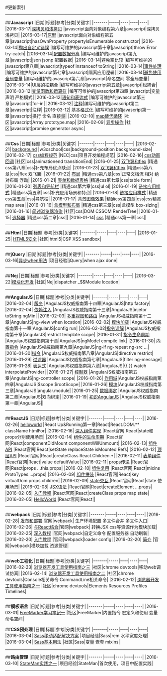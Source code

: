 ﻿#更新索引



---
##**Javascript**
|日期|标题|参考|分类|关键字|
|-------|-----|----|----|----|
|2016-03-17|[深拷贝和浅拷贝](https://github.com/brizer/Study-Notes/blob/master/%E5%BF%83%E5%BE%97%E4%BD%93%E4%BC%9A/%E8%AF%BB%E4%B9%A6%E7%AC%94%E8%AE%B0/javascript%E9%9D%A2%E5%90%91%E5%AF%B9%E8%B1%A1%E7%BC%96%E7%A8%8B/002%E7%AC%AC%E5%85%AD%E7%AB%A0%E7%BB%A7%E6%89%BF.md "深拷贝和浅拷贝") |javascript面向对象编程第六章|javascript|深拷贝 浅拷贝|
|2016-03-17|[原型](https://github.com/brizer/Study-Notes/blob/master/%E5%BF%83%E5%BE%97%E4%BD%93%E4%BC%9A/%E8%AF%BB%E4%B9%A6%E7%AC%94%E8%AE%B0/javascript%E9%9D%A2%E5%90%91%E5%AF%B9%E8%B1%A1%E7%BC%96%E7%A8%8B/001%E7%AC%AC%E4%BA%94%E7%AB%A0%E5%8E%9F%E5%9E%8B.md "") |javascript面向对象编程第五章|javascript|hasOwnProperty propertyIsEnumerable constructor|
|2016-03-14|[抛出自定义错误][1] |编写可维护的javascript第十章|javascript|throw Error try-catch|
|2016-03-14|[配置数据分离][2] |编写可维护的javascript第九章|javascript|json jsonp 配置数据|
|2016-03-14|[避免空比较][3] |编写可维护的javascript第八章|javascript|typeof instanceof toString|
|2016-03-14|[事件处理][4] |编写可维护的javascript第七章|javascript|隔离应用逻辑|
|2016-03-14|[避免使用全局变量][5] |编写可维护的javascript第六章|javascript|命名空间 零全局变量|
|2016-03-14|[UI层的松耦合][6] |编写可维护的javascript第五章|javascript|松耦合|
|2016-03-12|[变量函数和运算符][7] |编写可维护的javascript第四章|javascript|变量声明 严格模式|
|2016-03-12|[语句和表达式][8] |编写可维护的javascript第三章|javascript|for-in|
|2016-03-12| [注释][9]|编写可维护的javascript第二章|javascript|注释|
|2016-03-12| [基本格式化][10] |编写可维护的javascript第一章|javascript|换行 命名 直接量|
|2016-02-10| [map替代循环][11] |社区|javascript|Array.prototype.map|
|2016-02-09| [异步操作][12] |社区|javascript|promise generator async|



---
##**Css**
|日期|标题|参考|分类|关键字|
|-------|-----|----|----|----|
|2016-02-21|  [background][13] |w3cschool|css|background-position background-size|
|2016-02-17|  [css编程规范][14] |NEC|css|项目开发编程规范|
|2016-02-16|  [css动画回调][15] |社区|css|animationend transitionEnd|
|2016-01-25|  [双飞翼和flex][16] |精通css第八章|css|补充布局优点缺点|
|2016-01-23| [双飞翼和flex][17] |精通css第八章|css|flex 双飞翼|
|2016-01-22| [布局][18] |精通css第八章|css|正常文档流 相对 绝对布局  浮动|
|2016-01-21| [表单和数据表格][19] |精通css第七章|css|table form|
|2016-01-20| [列表和导航栏][20] |精通css第六章|css|ul ol|
|2016-01-19| [链接应用样式][21] |精通css第五章|css|补充应用场景和特点|
|2016-01-18| [链接应用样式][22] |精通css第五章|css|导航栏|
|2016-01-17| [背景图像效果][23] |精通css第四章|css|css精灵 map area|
|2016-01-16| [盒模型和布局][24] |精通css第三章|css|盒模型 box-sizing|
|2016-01-16| [简述浏览器渲染][25] |社区|css|DOM CSSOM RenderTree|
|2016-01-15| [选择器][26] |精通css第二章|css||
|2016-01-14| [css][27] |精通css第一章|css||


---
##**Html**
|日期|标题|参考|分类|关键字|
|-------|-----|----|----|----|
|2016-01-25| [HTML5安全][28] |社区|html5|CSP XSS sandbox|



---
##**jQuery**
|日期|标题|参考|分类|关键字|
|-------|-----|----|----|----|
|2016-03-16|[异步when用法][29] |项目经验|jQuery|when ajax done|

---
##**Nej**
|日期|标题|参考|分类|关键字|
|-------|-----|----|----|----|
|2016-03-22|[模块化开发](https://github.com/brizer/Study-Notes/blob/master/%E5%BF%83%E5%BE%97%E4%BD%93%E4%BC%9A/%E7%A4%BE%E5%8C%BA/Nej/001%E6%A8%A1%E5%9D%97%E5%8C%96.md "") |社区|Nej|dispatcher _$$Module location|




---
##**AngularJS**
|日期|标题|参考|分类|关键字|
|-------|-----|----|----|----|
|2016-02-04| [服务][30] |AngularJS权威指南第十四章|AngularJS|http factory|
|2016-02-04| [依赖注入][31] |AngularJS权威指南第十三章|AngularJS|injetor toString ngMin|
|2016-02-03| [多重视图和路由][32] |AngularJS权威指南第十二章|AngularJS|ng-view when location|
|2016-02-02| [模块加载][33] |AngularJS权威指南第十一章|AngularJS|config run|
|2016-02-02|[指令详解][34] |AngularJS权威指南第十章|AngularJS|restrict template scope|
|2016-01-31| [指令生命周期][35] |AngularJS权威指南第十章|AngularJS|ngModel compile link|
|2016-01-30| [内置指令][36] |AngularJS权威指南第九章|AngularJS|ng-if ng-repeat ng-src ...|
|2016-01-30|[指令][37] |AngularJS权威指南第八章|AngularJS|directive restrict|
|2016-01-29| [过滤器][38] |AngularJS权威指南第七章|AngularJS|filter ng-message|
|2016-01-28| [表达式][39] |AngularJS权威指南第六章|AngularJS|{{ }} watch interpolateProvider|
|2016-01-27| [控制器][40] |AngularJS权威指南第五章|AngularJS|ng-controller scope|
|2016-01-26| [作用域][41]|AngularJS权威指南第四章|AngularJS|\$scope $rootScope|
|2016-01-26| [模块][42]|AngularJS权威指南第三章|AngularJS|angular.module|
|2016-01-25| [数据绑定][43] |AngularJS权威指南第二章|AngularJS|双向绑定|
|2016-01-19| [初识AngularJS][44] |AngularJS权威指南第一章|AngularJS||


---
##**ReactJS**
|日期|标题|参考|分类|关键字|
|-------|-----|----|----|----|
|2016-02-26| [helloworld][45] |React Up&Running第一章|React|React.DOM.** className htmlFor|
|2016-02-16| [深入组件实现][46] |React官网|React|state和props分别使用场景|
|2016-02-14| [组件的生命周期][47] |React官网|React|componentDidMount componentWillUnmount|
|2016-02-13| [组件API][48] |React官网|React|setState replaceState isMounted Refs|
|2016-02-12| [顶层API][49] |React官网|React|createClass  React.Children.*|
|2016-02-11| [表单组件][50] |React官网|React|value defaultValue|
|2016-02-11| [props传递][51] |React官网|React|props ...this.props|
|2016-02-10| [组件复用][52] |React官网|React|mixins ProtoTypes ...props|
|2016-02-09| [组件拼装][53] |React官网|React|key virtualDom props.children|
|2016-02-09| [state交互 ][54]|React官网|React|state 使用场景|
|2016-02-08| [JSX语法][55] |React官网|React|createElement ...props|
|2016-02-05| [入门教程][56] |React官网|React|createClass props map state|
|2016-02-05| [HelloWorld][57] |React官网|React||


---
##**webpack**
|日期|标题|参考|分类|关键字|
|-------|-----|----|----|----|
|2016-02-28| [发布和部署][58]|官网|webpack| 生产环境配置 多文件合并 多文件入口|
|2016-02-26| [与React结合][59]|官网|webpack| 转换JSX css等资源作为模块加载|
|2016-02-25| [深入教程][60] |官网|webpack|自定义命令 配置服务器 自动刷新|
|2016-02-20| [入门教程][61] |官网|webpack|loader config|
|2016-02-20| [简介][62] |官网|webpack|模块加载 资源管理|


---
##**web工程化**
|日期|标题|参考|分类|关键字|
|-------|-----|----|----|----|
|2016-02-23| [浏览器开发工具使用指南之三][63] |社区|chrome devtools|移动web调试仿真|
|2016-02-14| [浏览器开发工具使用指南之二][64] |社区|chrome devtools|Console相关命令 CommandLine相关命令|
|2016-02-12| [浏览器开发工具使用指南之一][65] |社区|chrome devtools|Elements Resources Profiles Timelines|


---
##**模板语言**
|日期|标题|参考|分类|关键字|
|-------|-----|----|----|----|
|2016-03-01| [FreeMarker学习笔记一][66] |社区|FreeMarker|内置指令 宏定义和使用 变量 命名空间|


##**CSS预处理**
|日期|标题|参考|分类|关键字|
|-------|-----|----|----|----|
|2016-03-04| [Sass移动适配解决方案][67] |项目经验|Sass|rem 水平宽度处理|
|2016-03-04| [Sass基本用法][68] |社区|Sass|变量 嵌套 mixins|


---
##**路由管理**
|日期|标题|参考|分类|关键字|
|-------|-----|----|----|----|
|2016-03-10| [StateMan实践之一][69] |项目经验|StateMan|首次使用，项目中配置实践|







---


  [1]: https://github.com/brizer/Study-Notes/blob/master/%E5%BF%83%E5%BE%97%E4%BD%93%E4%BC%9A/%E8%AF%BB%E4%B9%A6%E7%AC%94%E8%AE%B0/%E7%BC%96%E5%86%99%E5%8F%AF%E7%BB%B4%E6%8A%A4%E7%9A%84javascript/010%E7%AC%AC%E5%8D%81%E7%AB%A0%E6%8A%9B%E5%87%BA%E8%87%AA%E5%AE%9A%E4%B9%89%E9%94%99%E8%AF%AF.md
  [2]: https://github.com/brizer/Study-Notes/blob/master/%E5%BF%83%E5%BE%97%E4%BD%93%E4%BC%9A/%E8%AF%BB%E4%B9%A6%E7%AC%94%E8%AE%B0/%E7%BC%96%E5%86%99%E5%8F%AF%E7%BB%B4%E6%8A%A4%E7%9A%84javascript/009%E7%AC%AC%E4%B9%9D%E7%AB%A0%E5%B0%86%E9%85%8D%E7%BD%AE%E6%95%B0%E6%8D%AE%E4%BB%8E%E4%BB%A3%E7%A0%81%E4%B8%AD%E5%88%86%E7%A6%BB%E5%87%BA%E6%9D%A5.md
  [3]: https://github.com/brizer/Study-Notes/blob/master/%E5%BF%83%E5%BE%97%E4%BD%93%E4%BC%9A/%E8%AF%BB%E4%B9%A6%E7%AC%94%E8%AE%B0/%E7%BC%96%E5%86%99%E5%8F%AF%E7%BB%B4%E6%8A%A4%E7%9A%84javascript/008%E7%AC%AC%E5%85%AB%E7%AB%A0%E9%81%BF%E5%85%8D%E2%80%9C%E7%A9%BA%E6%AF%94%E8%BE%83%E2%80%9D.md
  [4]: https://github.com/brizer/Study-Notes/blob/master/%E5%BF%83%E5%BE%97%E4%BD%93%E4%BC%9A/%E8%AF%BB%E4%B9%A6%E7%AC%94%E8%AE%B0/%E7%BC%96%E5%86%99%E5%8F%AF%E7%BB%B4%E6%8A%A4%E7%9A%84javascript/007%E7%AC%AC%E4%B8%83%E7%AB%A0%E4%BA%8B%E4%BB%B6%E5%A4%84%E7%90%86.md
  [5]: https://github.com/brizer/Study-Notes/blob/master/%E5%BF%83%E5%BE%97%E4%BD%93%E4%BC%9A/%E8%AF%BB%E4%B9%A6%E7%AC%94%E8%AE%B0/%E7%BC%96%E5%86%99%E5%8F%AF%E7%BB%B4%E6%8A%A4%E7%9A%84javascript/006%E7%AC%AC%E5%85%AD%E7%AB%A0%E9%81%BF%E5%85%8D%E4%BD%BF%E7%94%A8%E5%85%A8%E5%B1%80%E5%8F%98%E9%87%8F.md
  [6]: https://github.com/brizer/Study-Notes/blob/master/%E5%BF%83%E5%BE%97%E4%BD%93%E4%BC%9A/%E8%AF%BB%E4%B9%A6%E7%AC%94%E8%AE%B0/%E7%BC%96%E5%86%99%E5%8F%AF%E7%BB%B4%E6%8A%A4%E7%9A%84javascript/005%E7%AC%AC%E4%BA%94%E7%AB%A0UI%E5%B1%82%E7%9A%84%E6%9D%BE%E8%80%A6%E5%90%88.md
  [7]: https://github.com/brizer/Study-Notes/blob/master/%E5%BF%83%E5%BE%97%E4%BD%93%E4%BC%9A/%E8%AF%BB%E4%B9%A6%E7%AC%94%E8%AE%B0/%E7%BC%96%E5%86%99%E5%8F%AF%E7%BB%B4%E6%8A%A4%E7%9A%84javascript/004%E7%AC%AC%E5%9B%9B%E7%AB%A0%E5%8F%98%E9%87%8F%E3%80%81%E5%87%BD%E6%95%B0%E5%92%8C%E8%BF%90%E7%AE%97%E7%AC%A6.md
  [8]: https://github.com/brizer/Study-Notes/blob/master/%E5%BF%83%E5%BE%97%E4%BD%93%E4%BC%9A/%E8%AF%BB%E4%B9%A6%E7%AC%94%E8%AE%B0/%E7%BC%96%E5%86%99%E5%8F%AF%E7%BB%B4%E6%8A%A4%E7%9A%84javascript/003%E7%AC%AC%E4%B8%89%E7%AB%A0%E8%AF%AD%E5%8F%A5%E5%92%8C%E8%A1%A8%E8%BE%BE%E5%BC%8F.md
  [9]: https://github.com/brizer/Study-Notes/blob/master/%E5%BF%83%E5%BE%97%E4%BD%93%E4%BC%9A/%E8%AF%BB%E4%B9%A6%E7%AC%94%E8%AE%B0/%E7%BC%96%E5%86%99%E5%8F%AF%E7%BB%B4%E6%8A%A4%E7%9A%84javascript/002%E7%AC%AC%E4%BA%8C%E7%AB%A0%E6%B3%A8%E9%87%8A.md
  [10]: https://github.com/brizer/Study-Notes/blob/master/%E5%BF%83%E5%BE%97%E4%BD%93%E4%BC%9A/%E8%AF%BB%E4%B9%A6%E7%AC%94%E8%AE%B0/%E7%BC%96%E5%86%99%E5%8F%AF%E7%BB%B4%E6%8A%A4%E7%9A%84javascript/001%E7%AC%AC%E4%B8%80%E7%AB%A0%E5%9F%BA%E6%9C%AC%E7%9A%84%E6%A0%BC%E5%BC%8F%E5%8C%96.md
  [11]: https://github.com/brizer/Study-Notes/blob/master/%E5%BF%83%E5%BE%97%E4%BD%93%E4%BC%9A/%E8%AF%BE%E4%BD%99%E5%AD%A6%E4%B9%A0/map%E6%9B%BF%E4%BB%A3for%E5%BE%AA%E7%8E%AF.md
  [12]: https://github.com/brizer/Study-Notes/blob/master/%E5%BF%83%E5%BE%97%E4%BD%93%E4%BC%9A/%E8%AF%BE%E4%BD%99%E5%AD%A6%E4%B9%A0/javascript%E5%BC%82%E6%AD%A5%E6%93%8D%E4%BD%9C.md
  [13]: https://github.com/brizer/Study-Notes/blob/master/%E5%BF%83%E5%BE%97%E4%BD%93%E4%BC%9A/%E8%AF%BE%E4%BD%99%E5%AD%A6%E4%B9%A0/css%E5%B1%9E%E6%80%A7%E4%B9%8Bbackground.md
  [14]: https://www.zybuluo.com/brizer/note/288094
  [15]: https://github.com/brizer/Study-Notes/blob/master/%E5%BF%83%E5%BE%97%E4%BD%93%E4%BC%9A/%E8%AF%BE%E4%BD%99%E5%AD%A6%E4%B9%A0/CSS%E5%8A%A8%E7%94%BB%E5%9B%9E%E8%B0%83.md
  [16]: https://github.com/brizer/Study-Notes/blob/master/%E5%BF%83%E5%BE%97%E4%BD%93%E4%BC%9A/%E8%AF%BB%E4%B9%A6%E7%AC%94%E8%AE%B0/%E7%B2%BE%E9%80%9Acss/%E7%AC%AC%E5%85%AB%E7%AB%A0%E5%B8%83%E5%B1%802.md
  [17]: https://github.com/brizer/Study-Notes/blob/master/%E5%BF%83%E5%BE%97%E4%BD%93%E4%BC%9A/%E8%AF%BB%E4%B9%A6%E7%AC%94%E8%AE%B0/%E7%B2%BE%E9%80%9Acss/%E7%AC%AC%E5%85%AB%E7%AB%A0%E5%B8%83%E5%B1%802.md
  [18]: https://github.com/brizer/Study-Notes/blob/master/%E5%BF%83%E5%BE%97%E4%BD%93%E4%BC%9A/%E8%AF%BB%E4%B9%A6%E7%AC%94%E8%AE%B0/%E7%B2%BE%E9%80%9Acss/%E7%AC%AC%E5%85%AB%E7%AB%A0%E5%B8%83%E5%B1%80.md
  [19]: https://github.com/brizer/Study-Notes/blob/master/%E5%BF%83%E5%BE%97%E4%BD%93%E4%BC%9A/%E8%AF%BB%E4%B9%A6%E7%AC%94%E8%AE%B0/%E7%B2%BE%E9%80%9Acss/%E7%AC%AC%E4%B8%83%E7%AB%A0%E5%AF%B9%E8%A1%A8%E5%8D%95%E5%92%8C%E6%95%B0%E6%8D%AE%E8%A1%A8%E6%A0%BC%E5%BA%94%E7%94%A8%E6%A0%B7%E5%BC%8F.md
  [20]: https://github.com/brizer/Study-Notes/blob/master/%E5%BF%83%E5%BE%97%E4%BD%93%E4%BC%9A/%E8%AF%BB%E4%B9%A6%E7%AC%94%E8%AE%B0/%E7%B2%BE%E9%80%9Acss/%E7%AC%AC%E5%85%AD%E7%AB%A0%E5%88%97%E8%A1%A8%E6%A0%B7%E5%BC%8F%E5%92%8C%E5%AF%BC%E8%88%AA%E6%A0%8F.md
  [21]: https://github.com/brizer/Study-Notes/blob/master/%E5%BF%83%E5%BE%97%E4%BD%93%E4%BC%9A/%E8%AF%BB%E4%B9%A6%E7%AC%94%E8%AE%B0/%E7%B2%BE%E9%80%9Acss/%E7%AC%AC%E4%BA%94%E7%AB%A0%E5%AF%B9%E9%93%BE%E6%8E%A5%E5%BA%94%E7%94%A8%E6%A0%B7%E5%BC%8F.md
  [22]: https://github.com/brizer/Study-Notes/blob/master/%E5%BF%83%E5%BE%97%E4%BD%93%E4%BC%9A/%E8%AF%BB%E4%B9%A6%E7%AC%94%E8%AE%B0/%E7%B2%BE%E9%80%9Acss/%E7%AC%AC%E4%BA%94%E7%AB%A0%E5%AF%B9%E9%93%BE%E6%8E%A5%E5%BA%94%E7%94%A8%E6%A0%B7%E5%BC%8F.md
  [23]: https://github.com/brizer/Study-Notes/blob/master/%E5%BF%83%E5%BE%97%E4%BD%93%E4%BC%9A/%E8%AF%BB%E4%B9%A6%E7%AC%94%E8%AE%B0/%E7%B2%BE%E9%80%9Acss/%E7%AC%AC%E5%9B%9B%E7%AB%A0%E8%83%8C%E6%99%AF%E5%9B%BE%E5%83%8F%E6%95%88%E6%9E%9C.md
  [24]: https://github.com/brizer/Study-Notes/blob/master/%E5%BF%83%E5%BE%97%E4%BD%93%E4%BC%9A/%E8%AF%BB%E4%B9%A6%E7%AC%94%E8%AE%B0/%E7%B2%BE%E9%80%9Acss/%E7%AC%AC%E4%B8%89%E7%AB%A0%E7%9B%92%E6%A8%A1%E5%9E%8B%E5%92%8C%E5%B8%83%E5%B1%80.md
  [25]: https://github.com/brizer/Study-Notes/blob/master/%E5%BF%83%E5%BE%97%E4%BD%93%E4%BC%9A/%E8%AF%BE%E4%BD%99%E5%AD%A6%E4%B9%A0/%E7%AE%80%E8%BF%B0%E6%B5%8F%E8%A7%88%E5%99%A8%E6%B8%B2%E6%9F%93%E6%9C%BA%E5%88%B6.md
  [26]: https://github.com/brizer/Study-Notes/blob/master/%E5%BF%83%E5%BE%97%E4%BD%93%E4%BC%9A/%E8%AF%BB%E4%B9%A6%E7%AC%94%E8%AE%B0/%E7%B2%BE%E9%80%9Acss/%E7%AC%AC%E4%BA%8C%E7%AB%A0%E9%80%89%E6%8B%A9%E5%99%A8.md
  [27]: https://github.com/brizer/Study-Notes/blob/master/%E5%BF%83%E5%BE%97%E4%BD%93%E4%BC%9A/%E8%AF%BB%E4%B9%A6%E7%AC%94%E8%AE%B0/%E7%B2%BE%E9%80%9Acss/%E7%AC%AC%E4%B8%80%E7%AB%A0.md
  [28]: https://github.com/brizer/Study-Notes/blob/master/%E5%BF%83%E5%BE%97%E4%BD%93%E4%BC%9A/%E8%AF%BE%E4%BD%99%E5%AD%A6%E4%B9%A0/HTML5%E5%AF%B9%E5%AE%89%E5%85%A8%E6%80%A7%E7%9A%84%E6%94%B9%E8%BF%9B.md
  [29]: https://github.com/brizer/Study-Notes/blob/master/%E5%BF%83%E5%BE%97%E4%BD%93%E4%BC%9A/%E7%A4%BE%E5%8C%BA/jQuery/001jQuery%E5%BC%82%E6%AD%A5%E7%BC%96%E7%A8%8B%E4%B9%8Bwhen%E7%94%A8%E6%B3%95.md
  [30]: https://github.com/brizer/Study-Notes/blob/master/%E5%BF%83%E5%BE%97%E4%BD%93%E4%BC%9A/%E8%AF%BB%E4%B9%A6%E7%AC%94%E8%AE%B0/AngularJS%E6%9D%83%E5%A8%81%E6%8C%87%E5%8D%97/AngularJS%E6%9D%83%E5%A8%81%E6%8C%87%E5%8D%97%E7%AC%AC%E5%8D%81%E5%9B%9B%E7%AB%A0%E4%B9%8B%E6%9C%8D%E5%8A%A1.md
  [31]: https://github.com/brizer/Study-Notes/blob/master/%E5%BF%83%E5%BE%97%E4%BD%93%E4%BC%9A/%E8%AF%BB%E4%B9%A6%E7%AC%94%E8%AE%B0/AngularJS%E6%9D%83%E5%A8%81%E6%8C%87%E5%8D%97/AngularJS%E6%9D%83%E5%A8%81%E6%8C%87%E5%8D%97%E7%AC%AC%E5%8D%81%E4%B8%89%E7%AB%A0%E4%B9%8B%E4%BE%9D%E8%B5%96%E6%B3%A8%E5%85%A5.md
  [32]: https://github.com/brizer/Study-Notes/blob/master/%E5%BF%83%E5%BE%97%E4%BD%93%E4%BC%9A/%E8%AF%BB%E4%B9%A6%E7%AC%94%E8%AE%B0/AngularJS%E6%9D%83%E5%A8%81%E6%8C%87%E5%8D%97/AngularJS%E6%9D%83%E5%A8%81%E6%8C%87%E5%8D%97%E5%8D%81%E4%BA%8C%E7%AB%A0%E4%B9%8B%E5%A4%9A%E9%87%8D%E8%A7%86%E5%9B%BE%E5%92%8C%E8%B7%AF%E7%94%B1.md
  [33]: https://github.com/brizer/Study-Notes/blob/master/%E5%BF%83%E5%BE%97%E4%BD%93%E4%BC%9A/%E8%AF%BB%E4%B9%A6%E7%AC%94%E8%AE%B0/AngularJS%E6%9D%83%E5%A8%81%E6%8C%87%E5%8D%97/AngularJS%E6%9D%83%E5%A8%81%E6%8C%87%E5%8D%97%E7%AC%AC%E5%8D%81%E4%B8%80%E7%AB%A0%E4%B9%8B%E6%A8%A1%E5%9D%97%E5%8A%A0%E8%BD%BD.md
  [34]: https://github.com/brizer/Study-Notes/blob/master/%E5%BF%83%E5%BE%97%E4%BD%93%E4%BC%9A/%E8%AF%BB%E4%B9%A6%E7%AC%94%E8%AE%B0/AngularJS%E6%9D%83%E5%A8%81%E6%8C%87%E5%8D%97/AngularJS%E6%9D%83%E5%A8%81%E6%8C%87%E5%8D%97%E7%AC%AC%E5%8D%81%E7%AB%A0%E4%B9%8B%E6%8C%87%E4%BB%A4%E8%AF%A6%E8%A7%A3.md
  [35]: https://github.com/brizer/Study-Notes/blob/master/%E5%BF%83%E5%BE%97%E4%BD%93%E4%BC%9A/%E8%AF%BB%E4%B9%A6%E7%AC%94%E8%AE%B0/AngularJS%E6%9D%83%E5%A8%81%E6%8C%87%E5%8D%97/AngularJS%E6%9D%83%E5%A8%81%E6%8C%87%E5%8D%97%E7%AC%AC%E5%8D%81%E7%AB%A0%E4%B9%8B%E6%8C%87%E4%BB%A4%E7%94%9F%E5%91%BD%E5%91%A8%E6%9C%9F.md
  [36]: https://github.com/brizer/Study-Notes/blob/master/%E5%BF%83%E5%BE%97%E4%BD%93%E4%BC%9A/%E8%AF%BB%E4%B9%A6%E7%AC%94%E8%AE%B0/AngularJS%E6%9D%83%E5%A8%81%E6%8C%87%E5%8D%97/AngularJS%E6%9D%83%E5%A8%81%E6%8C%87%E5%8D%97%E7%AC%AC%E4%B9%9D%E7%AB%A0%E4%B9%8B%E5%86%85%E7%BD%AE%E6%8C%87%E4%BB%A4.md
  [37]: https://github.com/brizer/Study-Notes/blob/master/%E5%BF%83%E5%BE%97%E4%BD%93%E4%BC%9A/%E8%AF%BB%E4%B9%A6%E7%AC%94%E8%AE%B0/AngularJS%E6%9D%83%E5%A8%81%E6%8C%87%E5%8D%97/AngularJS%E6%9D%83%E5%A8%81%E6%8C%87%E5%8D%97%E7%AC%AC%E5%85%AB%E7%AB%A0%E4%B9%8B%E6%8C%87%E4%BB%A4%E7%AE%80%E4%BB%8B.md
  [38]: https://github.com/brizer/Study-Notes/blob/master/%E5%BF%83%E5%BE%97%E4%BD%93%E4%BC%9A/%E8%AF%BB%E4%B9%A6%E7%AC%94%E8%AE%B0/AngularJS%E6%9D%83%E5%A8%81%E6%8C%87%E5%8D%97/AngularJS%E6%9D%83%E5%A8%81%E6%8C%87%E5%8D%97%E7%AC%AC%E4%B8%83%E7%AB%A0%E4%B9%8B%E8%BF%87%E6%BB%A4%E5%99%A8.md
  [39]: https://github.com/brizer/Study-Notes/blob/master/%E5%BF%83%E5%BE%97%E4%BD%93%E4%BC%9A/%E8%AF%BB%E4%B9%A6%E7%AC%94%E8%AE%B0/AngularJS%E6%9D%83%E5%A8%81%E6%8C%87%E5%8D%97/AngularJS%E6%9D%83%E5%A8%81%E6%8C%87%E5%8D%97%E7%AC%AC%E5%85%AD%E7%AB%A0%E4%B9%8B%E8%A1%A8%E8%BE%BE%E5%BC%8F.md
  [40]: https://github.com/brizer/Study-Notes/blob/master/%E5%BF%83%E5%BE%97%E4%BD%93%E4%BC%9A/%E8%AF%BB%E4%B9%A6%E7%AC%94%E8%AE%B0/AngularJS%E6%9D%83%E5%A8%81%E6%8C%87%E5%8D%97/Angular%E6%9D%83%E5%A8%81%E6%8C%87%E5%8D%97%E7%AC%AC%E4%BA%94%E7%AB%A0%E4%B9%8B%E6%8E%A7%E5%88%B6%E5%99%A8.md
  [41]: https://github.com/brizer/Study-Notes/blob/master/%E5%BF%83%E5%BE%97%E4%BD%93%E4%BC%9A/%E8%AF%BB%E4%B9%A6%E7%AC%94%E8%AE%B0/AngularJS%E6%9D%83%E5%A8%81%E6%8C%87%E5%8D%97/Angular%E6%9D%83%E5%A8%81%E6%8C%87%E5%8D%97%E7%AC%AC%E5%9B%9B%E7%AB%A0scope.md
  [42]: https://github.com/brizer/Study-Notes/blob/master/%E5%BF%83%E5%BE%97%E4%BD%93%E4%BC%9A/%E8%AF%BB%E4%B9%A6%E7%AC%94%E8%AE%B0/AngularJS%E6%9D%83%E5%A8%81%E6%8C%87%E5%8D%97/Angular%E6%9D%83%E5%A8%81%E6%8C%87%E5%8D%97%E7%AC%AC%E4%B8%89%E7%AB%A0module.md
  [43]: https://github.com/brizer/Study-Notes/blob/master/%E5%BF%83%E5%BE%97%E4%BD%93%E4%BC%9A/%E8%AF%BB%E4%B9%A6%E7%AC%94%E8%AE%B0/AngularJS%E6%9D%83%E5%A8%81%E6%8C%87%E5%8D%97/%E7%AC%AC%E4%BA%8C%E7%AB%A0%E6%95%B0%E6%8D%AE%E7%BB%91%E5%AE%9A.md
  [44]: https://github.com/brizer/Study-Notes/blob/master/%E5%BF%83%E5%BE%97%E4%BD%93%E4%BC%9A/%E8%AF%BB%E4%B9%A6%E7%AC%94%E8%AE%B0/AngularJS%E6%9D%83%E5%A8%81%E6%8C%87%E5%8D%97/%E7%AC%AC%E4%B8%80%E7%AB%A0%E5%88%9D%E8%AF%86AngularJS.md
  [45]: https://github.com/brizer/Study-Notes/blob/master/%E5%BF%83%E5%BE%97%E4%BD%93%E4%BC%9A/%E8%AF%BB%E4%B9%A6%E7%AC%94%E8%AE%B0/React%20Up&Running/%E7%AC%AC%E4%B8%80%E7%AB%A0Hello%20World.md
  [46]: https://github.com/brizer/Study-Notes/blob/master/%E5%BF%83%E5%BE%97%E4%BD%93%E4%BC%9A/%E7%A4%BE%E5%8C%BA/React/%E7%AC%AC%E5%8D%81%E4%BA%8C%E8%AF%BE%E6%B7%B1%E5%85%A5%E7%BB%84%E4%BB%B6%E5%AE%9E%E7%8E%B0.md
  [47]: https://github.com/brizer/Study-Notes/blob/master/%E5%BF%83%E5%BE%97%E4%BD%93%E4%BC%9A/%E7%A4%BE%E5%8C%BA/React/%E7%AC%AC%E5%8D%81%E4%B8%80%E8%AF%BE%E7%BB%84%E4%BB%B6%E7%9A%84%E7%94%9F%E5%91%BD%E5%91%A8%E6%9C%9F.md
  [48]: https://github.com/brizer/Study-Notes/blob/master/%E5%BF%83%E5%BE%97%E4%BD%93%E4%BC%9A/%E7%A4%BE%E5%8C%BA/React/%E7%AC%AC%E5%8D%81%E8%AF%BE%E7%BB%84%E4%BB%B6API.md
  [49]: https://github.com/brizer/Study-Notes/blob/master/%E5%BF%83%E5%BE%97%E4%BD%93%E4%BC%9A/%E7%A4%BE%E5%8C%BA/React/%E7%AC%AC%E4%B9%9D%E8%AF%BE%E9%A1%B6%E5%B1%82API.md
  [50]: https://github.com/brizer/Study-Notes/blob/master/%E5%BF%83%E5%BE%97%E4%BD%93%E4%BC%9A/%E7%A4%BE%E5%8C%BA/React/%E7%AC%AC%E5%85%AB%E8%AF%BE%E8%A1%A8%E5%8D%95%E7%BB%84%E4%BB%B6.md
  [51]: https://github.com/brizer/Study-Notes/blob/master/%E5%BF%83%E5%BE%97%E4%BD%93%E4%BC%9A/%E7%A4%BE%E5%8C%BA/React/%E7%AC%AC%E4%B8%83%E8%AF%BEprops%E4%BC%A0%E9%80%92.md
  [52]: https://github.com/brizer/Study-Notes/blob/master/%E5%BF%83%E5%BE%97%E4%BD%93%E4%BC%9A/%E7%A4%BE%E5%8C%BA/React/%E7%AC%AC%E5%85%AD%E8%AF%BE%E5%8F%AF%E5%A4%8D%E7%94%A8%E7%BB%84%E4%BB%B6.md
  [53]: https://github.com/brizer/Study-Notes/blob/master/%E5%BF%83%E5%BE%97%E4%BD%93%E4%BC%9A/%E7%A4%BE%E5%8C%BA/React/%E7%AC%AC%E4%BA%94%E8%AF%BE%E7%BB%84%E4%BB%B6%E6%8B%BC%E8%A3%85.md
  [54]: https://github.com/brizer/Study-Notes/blob/master/%E5%BF%83%E5%BE%97%E4%BD%93%E4%BC%9A/%E7%A4%BE%E5%8C%BA/React/%E7%AC%AC%E5%9B%9B%E8%AF%BEstate%E4%BA%A4%E4%BA%92.md
  [55]: https://github.com/brizer/Study-Notes/blob/master/%E5%BF%83%E5%BE%97%E4%BD%93%E4%BC%9A/%E7%A4%BE%E5%8C%BA/React/%E7%AC%AC%E4%B8%89%E8%AF%BEJSX%E8%AF%AD%E6%B3%95.md
  [56]: https://github.com/brizer/Study-Notes/blob/master/%E5%BF%83%E5%BE%97%E4%BD%93%E4%BC%9A/%E7%A4%BE%E5%8C%BA/React/%E7%AC%AC%E4%BA%8C%E8%AF%BE%E5%85%A5%E9%97%A8%E6%95%99%E7%A8%8B.md
  [57]: https://github.com/brizer/Study-Notes/blob/master/%E5%BF%83%E5%BE%97%E4%BD%93%E4%BC%9A/%E7%A4%BE%E5%8C%BA/React/%E7%AC%AC%E4%B8%80%E8%AF%BEHelloWorld.md
  [58]: https://github.com/brizer/Study-Notes/blob/master/%E5%BF%83%E5%BE%97%E4%BD%93%E4%BC%9A/%E7%A4%BE%E5%8C%BA/WebPack/005%E5%8F%91%E5%B8%83%E5%92%8C%E9%83%A8%E7%BD%B2.md
  [59]: https://github.com/brizer/Study-Notes/blob/master/%E5%BF%83%E5%BE%97%E4%BD%93%E4%BC%9A/%E7%A4%BE%E5%8C%BA/WebPack/004%E4%B8%8EReact%E7%BB%93%E5%90%88.md
  [60]: https://github.com/brizer/Study-Notes/blob/master/%E5%BF%83%E5%BE%97%E4%BD%93%E4%BC%9A/%E7%A4%BE%E5%8C%BA/WebPack/003%E6%B7%B1%E5%85%A5%E6%95%99%E7%A8%8B.md
  [61]: https://github.com/brizer/Study-Notes/blob/master/%E5%BF%83%E5%BE%97%E4%BD%93%E4%BC%9A/%E7%A4%BE%E5%8C%BA/WebPack/002%E5%85%A5%E9%97%A8%E6%95%99%E7%A8%8B.md
  [62]: https://github.com/brizer/Study-Notes/blob/master/%E5%BF%83%E5%BE%97%E4%BD%93%E4%BC%9A/%E7%A4%BE%E5%8C%BA/WebPack/001%E7%AE%80%E4%BB%8B.md
  [63]: https://github.com/brizer/Study-Notes/blob/master/%E5%BF%83%E5%BE%97%E4%BD%93%E4%BC%9A/%E7%A4%BE%E5%8C%BA/ChromeDevtools/Chrome%20Devtools%20%E4%BD%BF%E7%94%A8%E6%8C%87%E5%8D%97%E4%B9%8B%E4%B8%89.md
  [64]: https://github.com/brizer/Study-Notes/blob/master/%E5%BF%83%E5%BE%97%E4%BD%93%E4%BC%9A/%E7%A4%BE%E5%8C%BA/ChromeDevtools/Chrome%20Devtools%20%E4%BD%BF%E7%94%A8%E6%8C%87%E5%8D%97%E4%B9%8B%E4%BA%8C.md
  [65]: https://github.com/brizer/Study-Notes/blob/master/%E5%BF%83%E5%BE%97%E4%BD%93%E4%BC%9A/%E7%A4%BE%E5%8C%BA/ChromeDevtools/chrome%20devtools%E4%BD%BF%E7%94%A8%E6%8C%87%E5%8D%97%E4%B9%8B%E4%B8%80.md
  [66]: https://github.com/brizer/Study-Notes/blob/master/%E5%BF%83%E5%BE%97%E4%BD%93%E4%BC%9A/%E7%A4%BE%E5%8C%BA/Freemarker/001Freemarker%E6%A8%A1%E6%9D%BF%E5%AD%A6%E4%B9%A0%E7%AC%94%E8%AE%B0%E4%B8%80.md
  [67]: https://github.com/brizer/Study-Notes/blob/master/%E5%BF%83%E5%BE%97%E4%BD%93%E4%BC%9A/%E7%A4%BE%E5%8C%BA/Sass/001Sass%E5%AD%A6%E4%B9%A0%E7%AC%94%E8%AE%B0.md
  [68]: https://github.com/brizer/Study-Notes/blob/master/%E5%BF%83%E5%BE%97%E4%BD%93%E4%BC%9A/%E7%A4%BE%E5%8C%BA/StateMan/StateMan%E5%AE%9E%E8%B7%B5%E4%B9%8B%E4%B8%80.md
  [69]: https://github.com/brizer/Study-Notes/blob/master/%E5%BF%83%E5%BE%97%E4%BD%93%E4%BC%9A/%E7%A4%BE%E5%8C%BA/StateMan/StateMan%E5%AE%9E%E8%B7%B5%E4%B9%8B%E4%B8%80.md